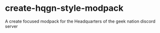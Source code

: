 # create-hqgn-style-modpack
A create focused modpack for the Headquarters of the geek nation discord server
